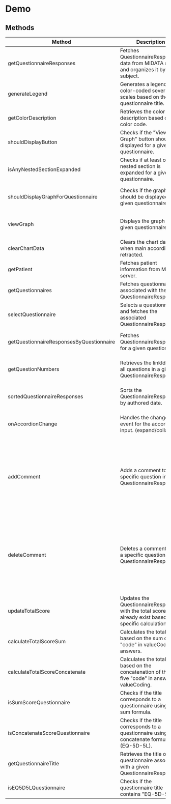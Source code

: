 # Demo

## Methods

<!-- @vuese:Demo:methods:start -->
|Method|Description|Parameters|
|---|---|---|
|getQuestionnaireResponses|Fetches QuestionnaireResponse data from MIDATA server and organizes it by subject.|-|
|generateLegend|Generates a legend for color-coded severity scales based on the questionnaire title.|{string} questionnaireTitle - The title of the questionnaire.|
|getColorDescription|Retrieves the color description based on the color code.|{string} color - The color code.|
|shouldDisplayButton|Checks if the "View Graph" button should be displayed for a given questionnaire.|{string} questionnaireUrl - The URL of the questionnaire.|
|isAnyNestedSectionExpanded|Checks if at least one nested section is expanded for a given questionnaire.|{string} questionnaireUrl - The URL of the questionnaire.|
|shouldDisplayGraphForQuestionnaire|Checks if the graph should be displayed for a given questionnaire.|{string} questionnaireUrl - The URL of the questionnaire.|
|viewGraph|Displays the graph for a given questionnaire.|{string} questionnaireUrl - The URL of the questionnaire.|
|clearChartData|Clears the chart data when main accordion is retracted.|-|
|getPatient|Fetches patient information from MIDATA server.|-|
|getQuestionnaires|Fetches questionnaires associated with the QuestionnaireResponses.|-|
|selectQuestionnaire|Selects a questionnaire and fetches the associated QuestionnaireResponses.|{string} questionnaireUrl - The URL of the questionnaire.|
|getQuestionnaireResponsesByQuestionnaire|Fetches QuestionnaireResponses for a given questionnaire.|{string} questionnaireUrl - The URL of the questionnaire.|
|getQuestionNumbers|Retrieves the linkIds for all questions in a given QuestionnaireResponse.|{Object} response - The QuestionnaireResponse object.|
|sortedQuestionnaireResponses|Sorts the QuestionnaireResponses by authored date.|{string} questionnaireUrl - The URL of the questionnaire.|
|onAccordionChange|Handles the change event for the accordion input. (expand/collapse).|{string} questionnaireUrl - The URL of the questionnaire.|
|addComment|Adds a comment to a specific question in a QuestionnaireResponse.|{string} responseId - The ID of the QuestionnaireResponse. {number} questionNumber - The number of the question. {string} comment - The comment to be added. {string} questionnaireUrl - The URL of the questionnaire.|
|deleteComment|Deletes a comment from a specific question in a QuestionnaireResponse.|{string} responseId - The ID of the QuestionnaireResponse. {number} questionNumber - The number of the question. {number} index - The index of the comment to be deleted. {string} questionnaireUrl - The URL of the questionnaire.|
|updateTotalScore|Updates the QuestionnaireResponse with the total score if not already exist based on specific calculations.|{Object} response - The QuestionnaireResponse object.|
|calculateTotalScoreSum|Calculates the total score based on the sum of "code" in valueCoding answers.|{Object} response - The QuestionnaireResponse object.|
|calculateTotalScoreConcatenate|Calculates the total score based on the concatenation of the first five "code" in answer valueCoding.|{Object} response - The QuestionnaireResponse object.|
|isSumScoreQuestionnaire|Checks if the title corresponds to a questionnaire using the sum formula.|{string} title - The title of the questionnaire.|
|isConcatenateScoreQuestionnaire|Checks if the title corresponds to a questionnaire using the concatenate formula (EQ-5D-5L).|{string} title - The title of the questionnaire.|
|getQuestionnaireTitle|Retrieves the title of the questionnaire associated with a given QuestionnaireResponse.|{Object} response - The QuestionnaireResponse object.|
|isEQ5D5LQuestionnaire|Checks if the questionnaire title contains "EQ-5D-5L".|{string} title - The title of the questionnaire.|

<!-- @vuese:Demo:methods:end -->


